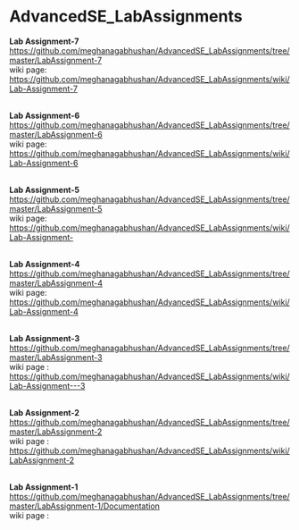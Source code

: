 # AdvancedSE_LabAssignments

<b>Lab Assignment-7</b>
https://github.com/meghanagabhushan/AdvancedSE_LabAssignments/tree/master/LabAssignment-7<br>
wiki page:
https://github.com/meghanagabhushan/AdvancedSE_LabAssignments/wiki/Lab-Assignment-7<br><br>


<b>Lab Assignment-6</b>
https://github.com/meghanagabhushan/AdvancedSE_LabAssignments/tree/master/LabAssignment-6<br>
wiki page:
https://github.com/meghanagabhushan/AdvancedSE_LabAssignments/wiki/Lab-Assignment-6<br><br>

<b>Lab Assignment-5</b>
https://github.com/meghanagabhushan/AdvancedSE_LabAssignments/tree/master/LabAssignment-5<br>
wiki page:
https://github.com/meghanagabhushan/AdvancedSE_LabAssignments/wiki/Lab-Assignment-<br><br>

<b>Lab Assignment-4</b>
https://github.com/meghanagabhushan/AdvancedSE_LabAssignments/tree/master/LabAssignment-4<br>
wiki page:
https://github.com/meghanagabhushan/AdvancedSE_LabAssignments/wiki/Lab-Assignment-4<br><br>

<b>Lab Assignment-3</b>
https://github.com/meghanagabhushan/AdvancedSE_LabAssignments/tree/master/LabAssignment-3<br>
wiki page : https://github.com/meghanagabhushan/AdvancedSE_LabAssignments/wiki/Lab-Assignment---3<br><br>

<b>Lab Assignment-2</b>
https://github.com/meghanagabhushan/AdvancedSE_LabAssignments/tree/master/LabAssignment-2<br>
wiki page : https://github.com/meghanagabhushan/AdvancedSE_LabAssignments/wiki/LabAssignment-2<br><br>

<b>Lab Assignment-1</b>
https://github.com/meghanagabhushan/AdvancedSE_LabAssignments/tree/master/LabAssignment-1/Documentation<br>
wiki page : 








